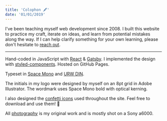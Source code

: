 ```yaml
---
title: 'Colophon 🖋️'
date: '01/01/2019'
---
```


I've been teaching myself web development since 2008.
I built this website to practice my craft, iterate on ideas, and learn from potential mistakes along the way.
If I can help clarify something for your own learning, please don't hesitate to [reach out](/contact).

---

Hand-coded in JavaScript with [React](http://reactjs.org/) &amp; [Gatsby](http://gatsbyjs.org/).
I implemented the design with [styled-components](http://styled-components.com/).
Hosted on GitHub Pages.

Typeset in [Space Mono](https://fonts.google.com/specimen/Space+Mono) and [URW DIN](https://fonts.adobe.com/fonts/urw-din).

The initials in my logo were designed by myself on an 8pt grid in Adobe Illustrator. The wordmark uses Space Mono bold with optical kerning.

I also designed the [confetti icons](https://drive.google.com/drive/folders/1yyQrUh0kTjj05GLBck5dpczWnwB8iTMK?usp=sharing) used throughout the site. Feel free to download and use them! 🎉

All [photography](https://www.instagram.com/shetharp/) is my original work and is mostly shot on a Sony a6000.

